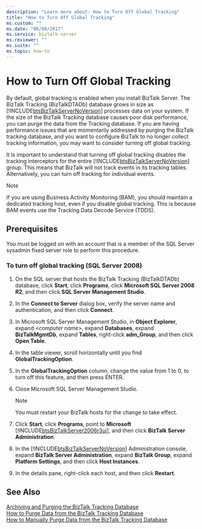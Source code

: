 ```yaml
---
description: "Learn more about: How to Turn Off Global Tracking"
title: "How to Turn Off Global Tracking"
ms.custom: ""
ms.date: "06/08/2017"
ms.service: biztalk-server
ms.reviewer: ""
ms.suite: ""
ms.topic: how-to
---
```

# How to Turn Off Global Tracking
By default, global tracking is enabled when you install BizTalk Server. The BizTalk Tracking (BizTalkDTADb) database grows in size as [!INCLUDE[btsBizTalkServerNoVersion](../includes/btsbiztalkservernoversion-md.md)] processes data on your system. If the size of the BizTalk Tracking database causes poor disk performance, you can purge the data from the Tracking database. If you are having performance issues that are momentarily addressed by purging the BizTalk tracking database, and you want to configure BizTalk to no longer collect tracking information, you may want to consider turning off global tracking.  
  
 It is important to understand that turning off global tracking disables the tracking interceptors for the entire [!INCLUDE[btsBizTalkServerNoVersion](../includes/btsbiztalkservernoversion-md.md)] group. This means that BizTalk will not track events in its tracking tables. Alternatively, you can turn off tracking for individual events.  
  
> [!NOTE]
>  If you are using Business Activity Monitoring (BAM), you should maintain a dedicated tracking host, even if you disable global tracking. This is because BAM events use the Tracking Data Decode Service (TDDS).  
  
## Prerequisites  
 You must be logged on with an account that is a member of the SQL Server sysadmin fixed server role to perform this procedure.  
  
### To turn off global tracking (SQL Server 2008)  
  
1. On the SQL server that hosts the BizTalk Tracking (BizTalkDTADb) database, click **Start**, click **Programs**, click **Microsoft SQL Server 2008 R2**, and then click **SQL Server Management Studio**.  
  
2. In the **Connect to Server** dialog box, verify the server name and authentication, and then click **Connect**.  
  
3. In Microsoft SQL Server Management Studio, in **Object Explorer**, expand \<*computer name*\>, expand **Databases**, expand **BizTalkMgmtDb**, expand **Tables**, right-click **adm_Group**, and then click **Open Table**.  
  
4. In the table viewer, scroll horizontally until you find **GlobalTrackingOption**.  
  
5. In the **GlobalTrackingOption** column, change the value from 1 to 0, to turn off this feature, and then press ENTER.  
  
6. Close Microsoft SQL Server Management Studio.  
  
   > [!NOTE]
   >  You must restart your BizTalk hosts for the change to take effect.  
  
7. Click **Start**, click **Programs**, point to **Microsoft** [!INCLUDE[btsBizTalkServer2006r3ui](../includes/btsbiztalkserver2006r3ui-md.md)], and then click **BizTalk Server Administration**.  
  
8. In the [!INCLUDE[btsBizTalkServerNoVersion](../includes/btsbiztalkservernoversion-md.md)] Administration console, expand **BizTalk Server Administration**, expand **BizTalk Group**, expand **Platform Settings**, and then click **Host Instances**.  
  
9. In the details pane, right-click each host, and then click **Restart**.  
  
## See Also  
 [Archiving and Purging the BizTalk Tracking Database](../core/archiving-and-purging-the-biztalk-tracking-database.md)   
 [How to Purge Data from the BizTalk Tracking Database](../core/how-to-purge-data-from-the-biztalk-tracking-database.md)   
 [How to Manually Purge Data from the BizTalk Tracking Database](../core/how-to-manually-purge-data-from-the-biztalk-tracking-database.md)
